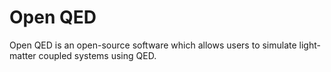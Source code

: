 # Open QED

Open QED is an open-source software which allows users to simulate light-matter coupled systems using QED.
